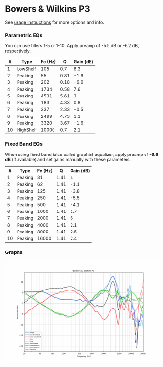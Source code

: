 # Bowers & Wilkins P3
See [usage instructions](https://github.com/jaakkopasanen/AutoEq#usage) for more options and info.

### Parametric EQs
You can use filters 1-5 or 1-10. Apply preamp of -5.9 dB or -6.2 dB, respectively.

|   # | Type      |   Fc (Hz) |    Q |   Gain (dB) |
|-----|-----------|-----------|------|-------------|
|   1 | LowShelf  |       105 | 0.7  |         6.3 |
|   2 | Peaking   |        55 | 0.81 |        -1.6 |
|   3 | Peaking   |       202 | 0.18 |        -6.6 |
|   4 | Peaking   |      1734 | 0.58 |         7.6 |
|   5 | Peaking   |      4531 | 5.61 |         3   |
|   6 | Peaking   |       183 | 4.33 |         0.8 |
|   7 | Peaking   |       337 | 2.33 |        -0.5 |
|   8 | Peaking   |      2499 | 4.73 |         1.1 |
|   9 | Peaking   |      3320 | 3.67 |        -1.6 |
|  10 | HighShelf |     10000 | 0.7  |         2.1 |

### Fixed Band EQs
When using fixed band (also called graphic) equalizer, apply preamp of **-6.6 dB** (if available) and set gains manually with these parameters.

|   # | Type    |   Fc (Hz) |    Q |   Gain (dB) |
|-----|---------|-----------|------|-------------|
|   1 | Peaking |        31 | 1.41 |         4   |
|   2 | Peaking |        62 | 1.41 |        -1.1 |
|   3 | Peaking |       125 | 1.41 |        -3.8 |
|   4 | Peaking |       250 | 1.41 |        -5.5 |
|   5 | Peaking |       500 | 1.41 |        -4.1 |
|   6 | Peaking |      1000 | 1.41 |         1.7 |
|   7 | Peaking |      2000 | 1.41 |         6   |
|   8 | Peaking |      4000 | 1.41 |         2.1 |
|   9 | Peaking |      8000 | 1.41 |         2.5 |
|  10 | Peaking |     16000 | 1.41 |         2.4 |

### Graphs
![](./Bowers%20&%20Wilkins%20P3.png)

